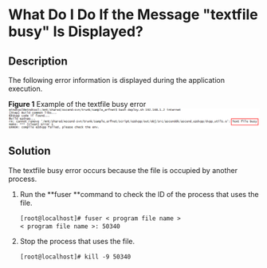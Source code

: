 # What Do I Do If the Message "textfile busy" Is Displayed?<a name="EN-US_TOPIC_0197288419"></a>

## Description<a name="section89271248174116"></a>

The following error information is displayed during the application execution.

**Figure  1**  Example of the textfile busy error<a name="fig14778104424213"></a>  
![](figures/example-of-the-textfile-busy-error.png "example-of-the-textfile-busy-error")

## Solution<a name="section145643123518"></a>

The textfile busy error occurs because the file is occupied by another process.

1.  Run the  **fuser **command to check the ID of the process that uses the file.

    ```
    [root@localhost]# fuser < program file name >
    < program file name >: 50340
    ```

2.  Stop the process that uses the file.

    ```
    [root@localhost]# kill -9 50340
    ```


